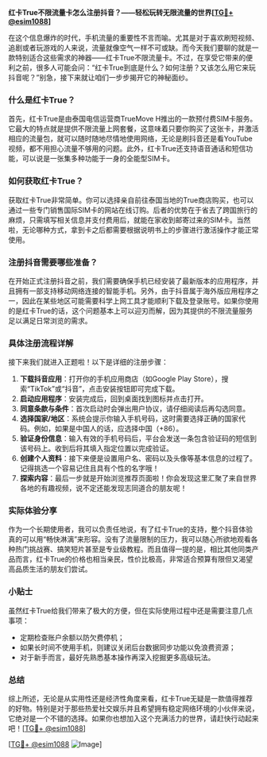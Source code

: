 **红卡True不限流量卡怎么注册抖音？——轻松玩转无限流量的世界[[TG💪+ @esim1088](https://t.me/s/esim1088)]**

在这个信息爆炸的时代，手机流量的重要性不言而喻。尤其是对于喜欢刷短视频、追剧或者玩游戏的人来说，流量就像空气一样不可或缺。而今天我们要聊的就是一款特别适合这些需求的神器——红卡True不限流量卡。不过，在享受它带来的便利之前，很多人可能会问：“红卡True到底是什么？如何注册？又该怎么用它来玩抖音呢？”别急，接下来就让咱们一步步揭开它的神秘面纱。

### 什么是红卡True？

首先，红卡True是由泰国电信运营商TrueMove H推出的一款预付费SIM卡服务。它最大的特点就是提供不限流量上网套餐，这意味着只要你购买了这张卡，并激活相应的流量包，就可以随时随地尽情地使用网络，无论是刷抖音还是看YouTube视频，都不用担心流量不够用的问题。此外，红卡True还支持语音通话和短信功能，可以说是一张集多种功能于一身的全能型SIM卡。

### 如何获取红卡True？

获取红卡True非常简单。你可以选择亲自前往泰国当地的True商店购买，也可以通过一些专门销售国际SIM卡的网站在线订购。后者的优势在于省去了跨国旅行的麻烦，只需填写相关信息并支付费用后，就能在家收到邮寄过来的SIM卡。当然啦，无论哪种方式，拿到卡之后都需要根据说明书上的步骤进行激活操作才能正常使用。

### 注册抖音需要哪些准备？

在开始正式注册抖音之前，我们需要确保手机已经安装了最新版本的应用程序，并且拥有一部支持移动网络连接的智能手机。另外，由于抖音属于海外版应用程序之一，因此在某些地区可能需要科学上网工具才能顺利下载及登录账号。如果你使用的是红卡True的话，这个问题基本上可以迎刃而解，因为其提供的不限流量服务足以满足日常浏览的需求。

### 具体注册流程详解

接下来我们就进入正题啦！以下是详细的注册步骤：

1. **下载抖音应用**：打开你的手机应用商店（如Google Play Store），搜索“TikTok”或“抖音”，点击安装按钮即可完成下载。
2. **启动应用程序**：安装完成后，回到桌面找到图标并点击打开。
3. **同意条款与条件**：首次启动时会弹出用户协议，请仔细阅读后再勾选同意。
4. **选择国家/地区**：系统会提示你输入手机号码，这时需要选择正确的国家代码。例如，如果是中国人的话，应选择中国（+86）。
5. **验证身份信息**：输入有效的手机号码后，平台会发送一条包含验证码的短信到该号码上。收到后将其填入指定位置以完成验证。
6. **创建个人资料**：接下来便是设置用户名、密码以及头像等基本信息的过程了。记得挑选一个容易记住且具有个性的名字哦！
7. **探索内容**：最后一步就是开始浏览推荐页面啦！你会发现这里汇聚了来自世界各地的有趣视频，说不定还能发现志同道合的朋友呢！

### 实际体验分享

作为一个长期使用者，我可以负责任地说，有了红卡True的支持，整个抖音体验真的可以用“畅快淋漓”来形容。没有了流量限制的压力，我可以随心所欲地观看各种热门挑战赛、搞笑短片甚至是专业级教程。而且值得一提的是，相比其他同类产品而言，红卡True的价格也相当亲民，性价比极高，非常适合预算有限但又渴望高品质生活的朋友们尝试。

### 小贴士

虽然红卡True给我们带来了极大的方便，但在实际使用过程中还是需要注意几点事项：
- 定期检查账户余额以防欠费停机；
- 如果长时间不使用手机，则建议关闭后台数据同步功能以免浪费资源；
- 对于新手而言，最好先熟悉基本操作再深入挖掘更多高级玩法。

### 总结

综上所述，无论是从实用性还是经济性角度来看，红卡True无疑是一款值得推荐的好物。特别是对于那些热爱社交娱乐并且希望拥有稳定网络环境的小伙伴来说，它绝对是一个不错的选择。如果你也想加入这个充满活力的世界，请赶快行动起来吧！[[TG💪+ @esim1088](https://t.me/s/esim1088)] 

[[TG💪+ @esim1088](https://t.me/s/esim1088) ![Image](https://i.postimg.cc/4NQfJmqS/Snipaste-2025-05-13-00-14-12.png)]